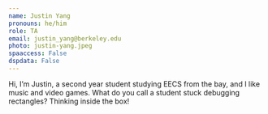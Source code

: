 ```yaml
---
name: Justin Yang
pronouns: he/him
role: TA
email: justin_yang@berkeley.edu
photo: justin-yang.jpeg
spaaccess: False
dspdata: False
---
```


Hi, I’m Justin, a second year student studying EECS from the bay, and I like music and video games. What do you call a student stuck debugging rectangles? Thinking inside the box!